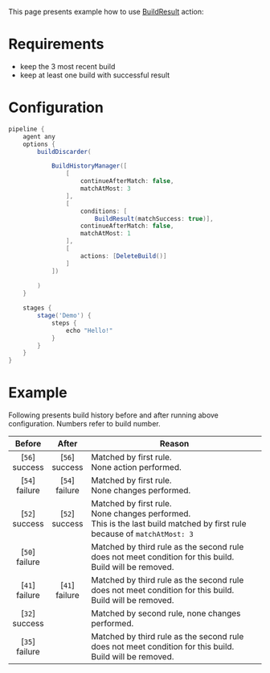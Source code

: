 This page presents example how to use [BuildResult](https://github.com/jenkinsci/build-history-manager-plugin/blob/master/src/main/java/pl/damianszczepanik/jenkins/buildhistorymanager/model/conditions/BuildResultCondition.java) action:

# Requirements
- keep the 3 most recent build
- keep at least one build with successful result

# Configuration
```groovy
pipeline {
    agent any
    options {
        buildDiscarder(

            BuildHistoryManager([
                [
                    continueAfterMatch: false,
                    matchAtMost: 3
                ],
                [
                    conditions: [
                        BuildResult(matchSuccess: true)],
                    continueAfterMatch: false,
                    matchAtMost: 1
                ],
                [
                    actions: [DeleteBuild()]
                ]
            ])
            
        )
    }

    stages {
        stage('Demo') {
            steps {
                echo "Hello!"
            }
        }
    }
}
```

# Example

Following presents build history before and after running above configuration. Numbers refer to build number.

| Before | After | Reason |
|-|-|-|
| <div align="center">[`56`]<br>success</div> | <div align="center">[`56`]<br>success</div> | Matched by first rule.<br>None action performed. |
| <div align="center">[`54`]<br>failure</div> | <div align="center">[`54`]<br>failure</div> | Matched by first rule.<br>None changes performed. |
| <div align="center">[`52`]<br>success</div> | <div align="center">[`52`]<br>success</div> | Matched by first rule.<br> None changes performed.<br>This is the last build matched by first rule because of `matchAtMost: 3` |
| <div align="center">[`50`]<br>failure</div> |  | Matched by third rule as the second rule does not meet condition for this build.<br>Build will be removed. |
| <div align="center">[`41`]<br>failure</div> | <div align="center">[`41`]<br>failure</div> | Matched by third rule as the second rule does not meet condition for this build.<br>Build will be removed. |
| <div align="center">[`32`]<br>success</div> |  | Matched by second rule, none changes performed. |
| <div align="center">[`35`]<br>failure</div> |  | Matched by third rule as the second rule does not meet condition for this build.<br>Build will be removed. |
